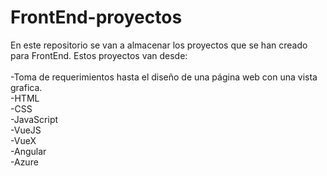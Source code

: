 # FrontEnd-proyectos

En este repositorio se van a almacenar los proyectos que se han creado para FrontEnd. Estos proyectos van desde:</br></br>
-Toma de requerimientos hasta el diseño de una página web con una vista grafica. </br>
-HTML</br>
-CSS</br>
-JavaScript</br>
-VueJS</br>
-VueX</br>
-Angular</br>
-Azure</br>
